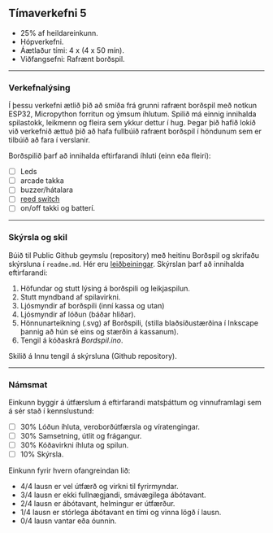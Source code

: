 ## Tímaverkefni 5
- 25% af heildareinkunn.
- Hópverkefni.
- Áætlaður tími: 4 x (4 x 50 mín).
- Viðfangsefni: Rafrænt borðspil.
  
---

### Verkefnalýsing
Í þessu verkefni ætlið þið að smíða frá grunni rafrænt borðspil með notkun ESP32, Micropython forritun og ýmsum íhlutum. Spilið má einnig innihalda spilastokk, leikmenn og fleira sem ykkur dettur í hug. Þegar þið hafið lokið við verkefnið ættuð þið að hafa fullbúið rafrænt borðspil í höndunum sem er tilbúið að fara í verslanir.

Borðspilið þarf að innihalda eftirfarandi íhluti (einn eða fleiri):

- [ ] Leds
- [ ] arcade takka
- [ ] buzzer/hátalara
- [ ] [reed switch](https://lastminuteengineers.com/reed-switch-arduino-tutorial/)
- [ ] on/off takki og batterí.

---

### Skýrsla og skil

Búið til Public Github geymslu (repository) með heitinu Borðspil og skrifaðu skýrsluna í `readme.md`. 
Hér eru [leiðbeiningar](https://github.com/VESM1VS/AFANGI/blob/main/Kennsluefni/skyrslugerd.md).
Skýrslan þarf að innihalda eftirfarandi:

1. Höfundar og stutt lýsing á borðspili og leikjaspilun.
1. Stutt myndband af spilavirkni.
1. Ljósmyndir af borðspili (inní kassa og utan)
1. Ljósmyndir af lóðun (báðar hliðar).
1. Hönnunarteikning (.svg) af Borðspili, (stilla blaðsíðustærðina í Inkscape þannig að hún sé eins og stærðin á kassanum).
1. Tengil á kóðaskrá _Bordspil.ino_.

Skilið á Innu tengil á skýrsluna (Github repository).

---

### Námsmat 
Einkunn byggir á útfærslum á eftirfarandi matsþáttum og vinnuframlagi sem á sér stað í kennslustund:

- [ ] 30% Lóðun íhluta, veroborðútfærsla og víratengingar.
- [ ] 30% Samsetning, útlit og frágangur.
- [ ] 30% Kóðavirkni íhluta og spilun.
- [ ] 10% Skýrsla.

Einkunn fyrir hvern ofangreindan lið: 

- 4/4 lausn er vel útfærð og virkni til fyrirmyndar.
- 3/4 lausn er ekki fullnægjandi, smávægilega ábótavant.
- 2/4 lausn er ábótavant, helmingur er útfærður.
- 1/4 lausn er stórlega ábótavant en tími og vinna lögð í lausn.
- 0/4 lausn vantar eða óunnin.

<!-- 
Gefið er fullt fyrir hvern lið sem er fullnægjandi, hálft ef hann er að hluta til kominn eða ófullnægjandi og ekkert ef hann vantar.
-->

